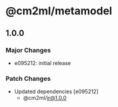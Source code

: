 # @cm2ml/metamodel

## 1.0.0

### Major Changes

- e095212: initial release

### Patch Changes

- Updated dependencies [e095212]
  - @cm2ml/ir@1.0.0
